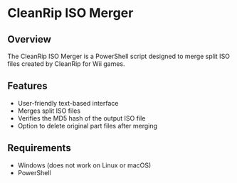 # CleanRip ISO Merger

## Overview
The CleanRip ISO Merger is a PowerShell script designed to merge split ISO files created by CleanRip for Wii games.

## Features
- User-friendly text-based interface
- Merges split ISO files
- Verifies the MD5 hash of the output ISO file
- Option to delete original part files after merging

## Requirements
- Windows (does not work on Linux or macOS)
- PowerShell

